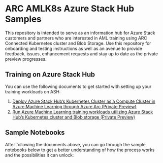 # ARC AMLK8s Azure Stack Hub Samples

This repository is intended to serve as an information hub for Azure Stack customers and partners who are interested in AML training using ARC Connected Kubernetes cluster and Blob Storage. Use this repository for onboarding and testing instructions as well as an avenue to provide feedback, issues, enhancement requests and stay up to date as the private preview progresses.


## Training on Azure Stack Hub

You can use the following documents to get started with setting up your training workloads on ASH:

1. [Deploy Azure Stack Hub’s Kubernetes Cluster as a Compute Cluster in Azure Machine Learning through Azure Arc (Private Preview)](AML-ARC-Compute.md)
2. [Run Azure Machine Learning training workloads utilizing Azure Stack Hub’s Kubernetes cluster and Blob storage (Private Preview)](Train-AzureArc.md)

## Sample Notebooks

After following the documents above, you can go through the sample notebooks below to get a better understanding of how the process works and the possibilities it can unlock:

